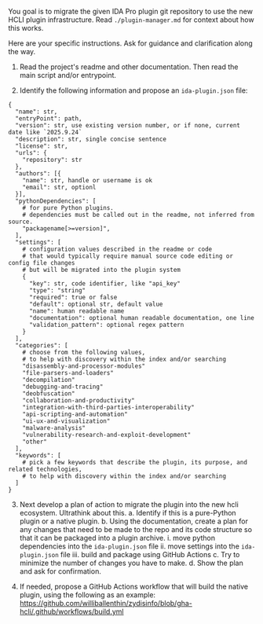 You goal is to migrate the given IDA Pro plugin git repository to use the new HCLI plugin infrastructure.
Read `./plugin-manager.md` for context about how this works.

Here are your specific instructions. Ask for guidance and clarification along the way.

1. Read the project's readme and other documentation. Then read the main script and/or entrypoint.

2. Identify the following information and propose an `ida-plugin.json` file:

```
{
  "name": str,
  "entryPoint": path,
  "version": str, use existing version number, or if none, current date like `2025.9.24`
  "description": str, single concise sentence
  "license": str,
  "urls": {
    "repository": str
  },
  "authors": [{
    "name": str, handle or username is ok
    "email": str, optionl
  }],
  "pythonDependencies": [
    # for pure Python plugins.
    # dependencies must be called out in the readme, not inferred from source.
    "packagename[>=version]",
  ],
  "settings": [
    # configuration values described in the readme or code
    # that would typically require manual source code editing or config file changes
    # but will be migrated into the plugin system
    {
      "key": str, code identifier, like "api_key"
      "type": "string"
      "required": true or false
      "default": optional str, default value
      "name": human readable name
      "documentation": optional human readable documentation, one line
      "validation_pattern": optional regex pattern
    }
  ],
  "categories": [
    # choose from the following values,
    # to help with discovery within the index and/or searching
    "disassembly-and-processor-modules"
    "file-parsers-and-loaders"
    "decompilation"
    "debugging-and-tracing"
    "deobfuscation"
    "collaboration-and-productivity"
    "integration-with-third-parties-interoperability"
    "api-scripting-and-automation"
    "ui-ux-and-visualization"
    "malware-analysis"
    "vulnerability-research-and-exploit-development"
    "other"
  ],
  "keywords": [
    # pick a few keywords that describe the plugin, its purpose, and related technologies,
    # to help with discovery within the index and/or searching
  ]
}
```

3. Next develop a plan of action to migrate the plugin into the new hcli ecosystem. Ultrathink about this.
  a. Identify if this is a pure-Python plugin or a native plugin.
  b. Using the documentation, create a plan for any changes that need
     to be made to the repo and its code structure so that it can be packaged into a plugin archive.
    i.   move python dependencies into the `ida-plugin.json` file
    ii.  move settings into the `ida-plugin.json` file
    iii. build and package using GitHub Actions
  c. Try to minimize the number of changes you have to make.
  d. Show the plan and ask for confirmation.

4. If needed, propose a GitHub Actions workflow that will build the native plugin,
   using the following as an example:
   https://github.com/williballenthin/zydisinfo/blob/gha-hcli/.github/workflows/build.yml
